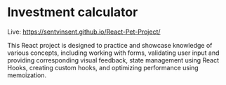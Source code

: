 # Investment calculator

Live: https://sentvinsent.github.io/React-Pet-Project/

This React project is designed to practice and showcase knowledge of various concepts, including working with forms, validating user input and providing corresponding visual feedback, state management using React Hooks, creating custom hooks, and optimizing performance using memoization.
